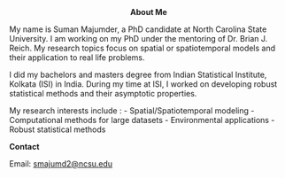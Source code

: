 <head> 
  <center> <b>About Me</b> </center> 
</head>

<body>
<p> My name is Suman Majumder, a PhD candidate at North Carolina State University. I am working on my PhD under the mentoring of Dr. Brian J. Reich. My research topics focus on spatial or spatiotemporal models and their application to real life problems.</p>

<p> I did my bachelors and masters degree from Indian Statistical Institute, Kolkata (ISI) in India. During my time at ISI, I worked on developing robust statistical methods and their asymptotic properties. </p>

<p> My research interests include :
  - Spatial/Spatiotemporal modeling
  - Computational methods for large datasets
  - Environmental applications
  -Robust statistical methods </p>
  
  <p> <b>Contact</b> 
  
  Email: smajumd2@ncsu.edu </p>
  </body>
